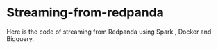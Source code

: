 # Streaming-from-redpanda
Here is the code of streaming from  Redpanda using Spark , Docker and Bigquery.
